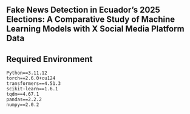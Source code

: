 ## Fake News Detection in Ecuador’s 2025 Elections: A Comparative Study of Machine Learning Models with X Social Media Platform Data

## Required Environment

```text
Python==3.11.12
torch==2.6.0+cu124
transformers==4.51.3
scikit-learn==1.6.1
tqdm==4.67.1
pandas==2.2.2
numpy==2.0.2

